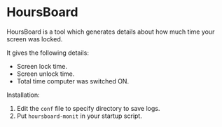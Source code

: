HoursBoard
==========
HoursBoard is a tool which generates details about how much time your screen was locked.

It gives the following details:

 - Screen lock time.
 - Screen unlock time.
 - Total time computer was switched ON.

Installation:

 1. Edit the `conf` file to specify directory to save logs.
 2. Put `hoursboard-monit` in your startup script.